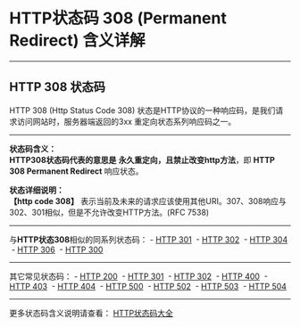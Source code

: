# HTTP状态码 308 (Permanent Redirect) 含义详解

---

## HTTP 308 状态码

HTTP 308 (Http Status Code 308) 状态是HTTP协议的一种响应码，是我们请求访问网站时，服务器端返回的3xx 重定向状态系列响应码之一。

---

**状态码含义：**  
**HTTP308状态码代表的意思是** **永久重定向，且禁止改变http方法**，即 **HTTP 308 Permanent Redirect** 响应状态。

**状态详细说明：**  
**【http code 308】** 表示当前及未来的请求应该使用其他URI。307、308响应与302、301相似，但是不允许改变HTTP方法。(RFC 7538)

  

---

与**HTTP状态308**相似的同系列状态码： - [HTTP 301](https://github.com/CrayonL/AllHttpStatusCodes/blob/master/HTTPStatusCode/3xx_Redirection/Code_301.md "HTTP 301详细说明")
 - [HTTP 302](https://github.com/CrayonL/AllHttpStatusCodes/blob/master/HTTPStatusCode/3xx_Redirection/Code_302.md "HTTP 302详细说明")
 - [HTTP 304](https://github.com/CrayonL/AllHttpStatusCodes/blob/master/HTTPStatusCode/3xx_Redirection/Code_304.md "HTTP 304详细说明")
 - [HTTP 306](https://github.com/CrayonL/AllHttpStatusCodes/blob/master/HTTPStatusCode/3xx_Redirection/Code_306.md "HTTP 306详细说明")
 - [HTTP 300](https://github.com/CrayonL/AllHttpStatusCodes/blob/master/HTTPStatusCode/3xx_Redirection/Code_300.md "HTTP 300详细说明")

---

其它常见状态码： - [HTTP 200](https://github.com/CrayonL/AllHttpStatusCodes/blob/master/HTTPStatusCode/2xx_Success/Code_200.md "HTTP 200详细说明")
 - [HTTP 301](https://github.com/CrayonL/AllHttpStatusCodes/blob/master/HTTPStatusCode/3xx_Redirection/Code_301.md "HTTP 301详细说明")
 - [HTTP 302](https://github.com/CrayonL/AllHttpStatusCodes/blob/master/HTTPStatusCode/3xx_Redirection/Code_302.md "HTTP 302详细说明")
 - [HTTP 400](https://github.com/CrayonL/AllHttpStatusCodes/blob/master/HTTPStatusCode/4xx_ClientErrors/Code_400.md "HTTP 400详细说明")
 - [HTTP 403](https://github.com/CrayonL/AllHttpStatusCodes/blob/master/HTTPStatusCode/4xx_ClientErrors/Code_403.md "HTTP 403详细说明")
 - [HTTP 404](https://github.com/CrayonL/AllHttpStatusCodes/blob/master/HTTPStatusCode/4xx_ClientErrors/Code_404.md "HTTP 404详细说明")
 - [HTTP 500](https://github.com/CrayonL/AllHttpStatusCodes/blob/master/HTTPStatusCode/5xx_ServerErrors/Code_500.md "HTTP 500详细说明")
 - [HTTP 502](https://github.com/CrayonL/AllHttpStatusCodes/blob/master/HTTPStatusCode/5xx_ServerErrors/Code_502.md "HTTP 502详细说明")
 - [HTTP 503](https://github.com/CrayonL/AllHttpStatusCodes/blob/master/HTTPStatusCode/5xx_ServerErrors/Code_503.md "HTTP 503详细说明")
 - [HTTP 504](https://github.com/CrayonL/AllHttpStatusCodes/blob/master/HTTPStatusCode/5xx_ServerErrors/Code_504.md "HTTP 504详细说明")

---

更多状态码含义说明请查看： [HTTP状态码大全](https://github.com/CrayonL/AllHttpStatusCodes)